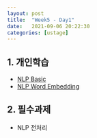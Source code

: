 ```yaml
---
layout: post
title:  "Week5 - Day1"
date:   2021-09-06 20:22:30
categories: [ustage]
---
```


## 1. 개인학습
* [NLP Basic](https://kyunghyunlim.github.io/ml_ai/2021/09/06/nlpbasic.html)
* [NLP Word Embedding](https://kyunghyunlim.github.io/ml_ai/2021/09/06/pltwe.html)

## 2. 필수과제
* NLP 전처리